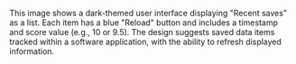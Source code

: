 This image shows a dark-themed user interface displaying "Recent saves" as a list. Each item has a blue "Reload" button and includes a timestamp and score value (e.g., 10 or 9.5). The design suggests saved data items tracked within a software application, with the ability to refresh displayed information.